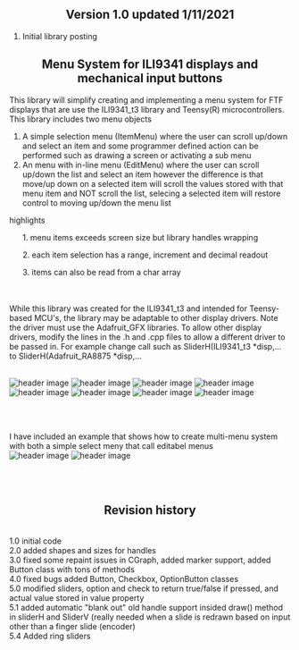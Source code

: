 <b><h2><center>Version 1.0 updated 1/11/2021</center></h1></b>
1. Initial library posting

<b><h2><center>Menu System for ILI9341 displays and mechanical input buttons</center></h1></b>

This library will simplify creating and implementing a menu system for FTF displays that are use the ILI9341_t3 library and Teensy(R) microcontrollers. 
This library includes two menu objects

  1) A simple selection menu (ItemMenu) where the user can scroll up/down and select
  an item and some programmer defined action can be performed such as drawing a screen or activating a sub menu
  2) An menu with in-line menu (EditMenu) where the user can scroll up/down the list and select an item
  however the difference is that move/up down on a selected item will scroll the values stored with that
  menu item and NOT scroll the list, selecing a selected item will restore control to moving up/down the menu list

  highlights
  <ul> 1. menu items exceeds screen size but library handles wrapping</ul> 
  <ul>2. each item selection has a range, increment and decimal readout</ul> 
  <ul>3. items can also be read from a char array</ul> 
  <br>
  <br>
While this library was created for the ILI9341_t3 and intended for Teensy-based MCU's, the library may be adaptable to other display drivers. Note the driver must use the Adafruit_GFX libraries. To allow other display drivers, modify the lines in the .h and .cpp files to allow a different driver to be passed in. For example change call such as SliderH(ILI9341_t3 *disp,... to SliderH(Adafruit_RA8875 *disp,...
<br>
<br>

![header image](https://raw.github.com/KrisKasprzak/ILI9341_t3_Menu/master/0003.jpg)
![header image](https://raw.github.com/KrisKasprzak/ILI9341_t3_Menu/master/0006.jpg)
![header image](https://raw.github.com/KrisKasprzak/ILI9341_t3_Menu/master/0007.jpg)
![header image](https://raw.github.com/KrisKasprzak/ILI9341_t3_Menu/master/0021.jpg)
![header image](https://raw.github.com/KrisKasprzak/ILI9341_t3_Menu/master/0023.jpg)
![header image](https://raw.github.com/KrisKasprzak/ILI9341_t3_Menu/master/0044.jpg)
![header image](https://raw.github.com/KrisKasprzak/ILI9341_t3_Menu/master/0073.jpg)
![header image](https://raw.github.com/KrisKasprzak/ILI9341_t3_Menu/master/0074.jpg)

<br>
<br>

I have included an example that shows how to create multi-menu system with both a simple select meny that call editabel menus
<br>
![header image](https://raw.github.com/KrisKasprzak/ILI9341_t3_Menu/master/0003.jpg)
![header image](https://raw.github.com/KrisKasprzak/ILI9341_t3_Menu/master/0073.jpg)

<br>
<br>
<b><h2><center>Revision history</center></h1></b>
<br>
1.0		initial code<br>
2.0		added shapes and sizes for handles<br>
3.0		fixed some repaint issues in CGraph, added marker support, added Button class with tons of methods<br>
4.0		fixed bugs added Button, Checkbox, OptionButton classes<br>
5.0		modified sliders, option and check to return true/false if pressed, and actual value stored in value property<br>
5.1		added automatic "blank out" old handle support insided draw() method in sliderH and SliderV (really needed when a slide is redrawn based on input other than a finger slide (encoder)<br>
5.4		Added ring sliders <br>
